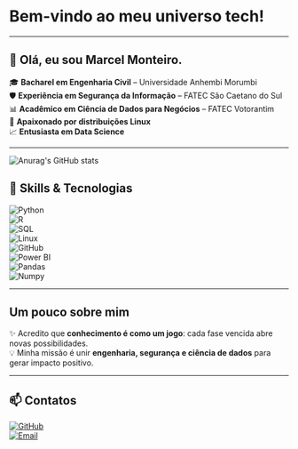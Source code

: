 #  Bem-vindo ao meu universo tech! 

---

## 👋 Olá, eu sou Marcel Monteiro.

🎓 **Bacharel em Engenharia Civil** – Universidade Anhembi Morumbi  
🛡️ **Experiência em Segurança da Informação** – FATEC São Caetano do Sul  
📊 **Acadêmico em Ciência de Dados para Negócios** – FATEC Votorantim  
🐧 **Apaixonado por distribuições Linux**  
📈 **Entusiasta em Data Science**

---

![Anurag's GitHub stats](https://github-readme-stats.vercel.app/api?username=mbr4v0&show_icons=true&bg_color=00000000)

## 🍭 Skills & Tecnologias

![Python](https://img.shields.io/badge/Python-3776AB?style=for-the-badge&logo=python&logoColor=white)  
![R](https://img.shields.io/badge/R-276DC3?style=for-the-badge&logo=r&logoColor=white)  
![SQL](https://img.shields.io/badge/SQL-003B57?style=for-the-badge&logo=postgresql&logoColor=white)  
![Linux](https://img.shields.io/badge/Linux-FCC624?style=for-the-badge&logo=linux&logoColor=black)  
![GitHub](https://img.shields.io/badge/GitHub-181717?style=for-the-badge&logo=github&logoColor=white)  
![Power BI](https://img.shields.io/badge/Power%20BI-F2C811?style=for-the-badge&logo=powerbi&logoColor=black)  
![Pandas](https://img.shields.io/badge/Pandas-150458?style=for-the-badge&logo=pandas&logoColor=white)  
![Numpy](https://img.shields.io/badge/Numpy-013243?style=for-the-badge&logo=numpy&logoColor=white)  

---

##  Um pouco sobre mim

✨ Acredito que **conhecimento é como um jogo**: cada fase vencida abre novas possibilidades.  
💡 Minha missão é unir **engenharia, segurança e ciência de dados** para gerar impacto positivo.  

---

## 📫 Contatos

[![GitHub](https://img.shields.io/badge/GitHub-181717?style=for-the-badge&logo=github&logoColor=white)](https://github.com/MBR4V0)  
[![Email](https://img.shields.io/badge/Email-D14836?style=for-the-badge&logo=gmail&logoColor=white)](m.balduino@icloud.com)  
